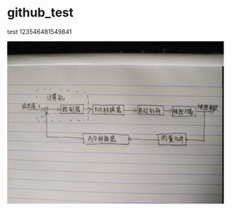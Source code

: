 # github_test

test
123546481549841

![image](http://github.com/2387137609/github_test/raw/master/images/homework1.jpg)
